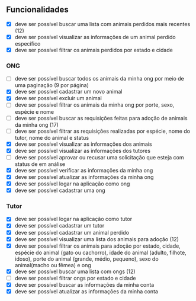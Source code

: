## Funcionalidades
- [x] deve ser possível buscar uma lista com animais perdidos mais recentes (12)
- [x] deve ser possível visualizar as informações de um animal perdido específico
- [x] deve ser possível filtrar os animais perdidos por estado e cidade

### ONG
- [ ] deve ser possível buscar todos os animais da minha ong por meio de uma paginação (9 por página)
- [x] deve ser possível cadastrar um novo animal
- [x] deve ser possível excluir um animal
- [ ] deve ser possível filtrar os animais da minha ong por porte, sexo, espécie e nome
- [ ] deve ser possível buscar as requisições feitas para adoção de animais da minha ong (17)
- [ ] deve ser possível filtrar as requisições realizadas por espécie, nome do tutor, nome do animal e status
- [x] deve ser possível visualizar as informações dos animais
- [x] deve ser possível visualizar as informações dos tutores
- [ ] deve ser possível aprovar ou recusar uma solicitação que esteja com status de em análise
- [x] deve ser possível verificar as informações da minha ong
- [x] deve ser possível atualizar as informações da minha ong
- [x] deve ser possível logar na aplicação como ong
- [x] deve ser possível cadastrar uma ong

### Tutor
- [x] deve ser possível logar na aplicação como tutor
- [x] deve ser possível cadastrar um tutor
- [x] deve ser possível cadastrar um animal perdido
- [x] deve ser possível visualizar uma lista dos animais para adoção (12)
- [x] deve ser possível filtrar os animais para adoção por estado, cidade, espécie do animal (gato ou cachorro), idade do animal (adulto, filhote, idoso), porte do animal (grande, médio, pequeno), sexo do animal(macho ou fêmea) e ong
- [x] deve ser possível buscar uma lista com ongs (12)
- [ ] deve ser possível filtrar ongs por estado e cidade
- [x] deve ser possível buscar as informações da minha conta
- [x] deve ser possível atualizar as informações da minha conta